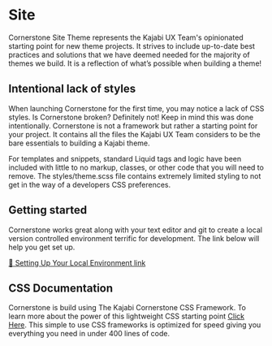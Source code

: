 #  Site

Cornerstone Site Theme represents the Kajabi UX Team's opinionated starting point for new theme projects. It strives to include up-to-date best practices and solutions that we have deemed needed for the majority of themes we build. It is a reflection of what’s possible when building a theme!

## Intentional lack of styles

When launching Cornerstone for the first time, you may notice a lack of CSS styles. Is Cornerstone broken? Definitely not! Keep in mind this was done intentionally. Cornerstone is not a framework but rather a starting point for your project. It contains all the files the Kajabi UX Team considers to be the bare essentials to building a Kajabi theme.

For templates and snippets, standard Liquid tags and logic have been included with little to no markup, classes, or other code that you will need to remove. The styles/theme.scss file contains extremely limited styling to not get in the way of a developers CSS preferences.

## Getting started

Cornerstone works great along with your text editor and git to create a local version controlled environment terrific for development. The link below will help you get set up.

[🚀 Setting Up Your Local Environment link](https://theme-developers.kajabi.com/docs/4sm4oc5obnzg4orgyanoe4)

## CSS Documentation

Cornerstone is build using The Kajabi Cornerstone CSS Framework. To learn more about the power of this lightweight CSS starting point [Click Here](https://www.kajabicornerstone.com/). This simple to use CSS frameworks is optimized for speed giving you everything you need in under 400 lines of code.
